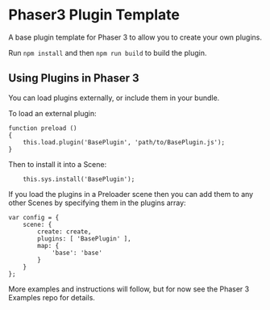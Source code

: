 # Phaser3 Plugin Template

A base plugin template for Phaser 3 to allow you to create your own plugins.

Run `npm install` and then `npm run build` to build the plugin.

## Using Plugins in Phaser 3

You can load plugins externally, or include them in your bundle.

To load an external plugin:

```
function preload ()
{
    this.load.plugin('BasePlugin', 'path/to/BasePlugin.js');
}
```

Then to install it into a Scene:

```
    this.sys.install('BasePlugin');
```

If you load the plugins in a Preloader scene then you can add them to any other Scenes by specifying them in the plugins array:

```
var config = {
    scene: {
        create: create,
        plugins: [ 'BasePlugin' ],
        map: {
            'base': 'base'
        }
    }
};
```

More examples and instructions will follow, but for now see the Phaser 3 Examples repo for details.
